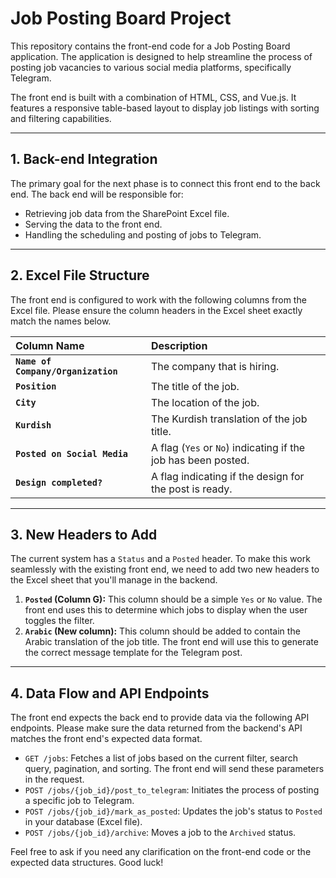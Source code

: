 # Job Posting Board Project

This repository contains the front-end code for a Job Posting Board application. The application is designed to help streamline the process of posting job vacancies to various social media platforms, specifically Telegram.

The front end is built with a combination of HTML, CSS, and Vue.js. It features a responsive table-based layout to display job listings with sorting and filtering capabilities.

---

## **1. Back-end Integration**

The primary goal for the next phase is to connect this front end to the back end. The back end will be responsible for:

* Retrieving job data from the SharePoint Excel file.
* Serving the data to the front end.
* Handling the scheduling and posting of jobs to Telegram.

---

## **2. Excel File Structure**

The front end is configured to work with the following columns from the Excel file. Please ensure the column headers in the Excel sheet exactly match the names below.

| Column Name | Description |
| :--- | :--- |
| **`Name of Company/Organization`** | The company that is hiring. |
| **`Position`** | The title of the job. |
| **`City`** | The location of the job. |
| **`Kurdish`** | The Kurdish translation of the job title. |
| **`Posted on Social Media`** | A flag (`Yes` or `No`) indicating if the job has been posted. |
| **`Design completed?`** | A flag indicating if the design for the post is ready. |

---

## **3. New Headers to Add**

The current system has a `Status` and a `Posted` header. To make this work seamlessly with the existing front end, we need to add two new headers to the Excel sheet that you'll manage in the backend.

1.  **`Posted` (Column G):** This column should be a simple `Yes` or `No` value. The front end uses this to determine which jobs to display when the user toggles the filter.
2.  **`Arabic` (New column):** This column should be added to contain the Arabic translation of the job title. The front end will use this to generate the correct message template for the Telegram post.

---

## **4. Data Flow and API Endpoints**

The front end expects the back end to provide data via the following API endpoints. Please make sure the data returned from the backend's API matches the front end's expected data format.

* `GET /jobs`: Fetches a list of jobs based on the current filter, search query, pagination, and sorting. The front end will send these parameters in the request.
* `POST /jobs/{job_id}/post_to_telegram`: Initiates the process of posting a specific job to Telegram.
* `POST /jobs/{job_id}/mark_as_posted`: Updates the job's status to `Posted` in your database (Excel file).
* `POST /jobs/{job_id}/archive`: Moves a job to the `Archived` status.

Feel free to ask if you need any clarification on the front-end code or the expected data structures. Good luck!
